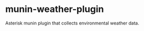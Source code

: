 munin-weather-plugin
====================

Asterisk munin plugin that collects environmental weather data.

